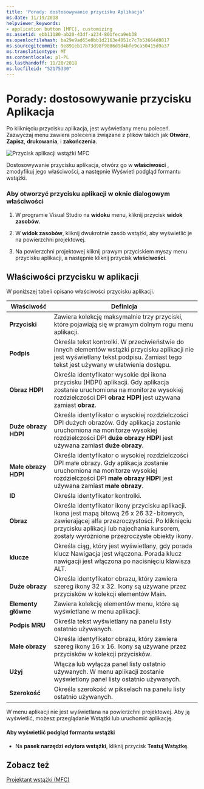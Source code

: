 ```yaml
---
title: 'Porady: dostosowywanie przycisku Aplikacja'
ms.date: 11/19/2018
helpviewer_keywords:
- application button [MFC], customizing
ms.assetid: ebb11180-ab20-43df-a234-801feca9eb38
ms.openlocfilehash: ba29e9ad65e0bb1d2163e4051c7c7b53664d8817
ms.sourcegitcommit: 9e891eb17b73d98f9086d9d4bfe9ca50415d9a37
ms.translationtype: MT
ms.contentlocale: pl-PL
ms.lasthandoff: 11/20/2018
ms.locfileid: "52175330"
---
```

# <a name="how-to-customize-the-application-button"></a>Porady: dostosowywanie przycisku Aplikacja

Po kliknięciu przycisku aplikacja, jest wyświetlany menu poleceń. Zazwyczaj menu zawiera polecenia związane z plików takich jak **Otwórz**, **Zapisz**, **drukowania**, i **zakończenia**.

![Przycisk aplikacji wstążki MFC](../mfc/media/application_button.png "przycisku aplikacja wstążki MFC")

Dostosowywanie przycisku aplikacja, otwórz go w **właściwości** , zmodyfikuj jego właściwości, a następnie Wyświetl podgląd formantu wstążki.

### <a name="to-open-the-application-button-in-the-properties-window"></a>Aby otworzyć przycisku aplikacji w oknie dialogowym właściwości

1. W programie Visual Studio na **widoku** menu, kliknij przycisk **widok zasobów**.

1. W **widok zasobów**, kliknij dwukrotnie zasób wstążki, aby wyświetlić je na powierzchni projektowej.

1. Na powierzchni projektowej kliknij prawym przyciskiem myszy menu przycisku aplikacji, a następnie kliknij przycisk **właściwości**.

## <a name="application-button-properties"></a>Właściwości przycisku w aplikacji

W poniższej tabeli opisano właściwości przycisku aplikacji.

|Właściwość|Definicja|
|--------------|----------------|
|**Przyciski**|Zawiera kolekcję maksymalnie trzy przyciski, które pojawiają się w prawym dolnym rogu menu aplikacji.|
|**Podpis**|Określa tekst kontrolki. W przeciwieństwie do innych elementów wstążki przycisku aplikacji nie jest wyświetlany tekst podpisu. Zamiast tego tekst jest używany w ułatwienia dostępu.|
|**Obraz HDPI**|Określa identyfikator wysokie dpi ikona przycisku (HDPI) aplikacji. Gdy aplikacja zostanie uruchomiona na monitorze wysokiej rozdzielczości DPI **obraz HDPI** jest używana zamiast **obraz**.|
|**Duże obrazy HDPI**|Określa identyfikator o wysokiej rozdzielczości DPI dużych obrazów. Gdy aplikacja zostanie uruchomiona na monitorze wysokiej rozdzielczości DPI **duże obrazy HDPI** jest używana zamiast **duże obrazy**.|
|**Małe obrazy HDPI**|Określa identyfikator o wysokiej rozdzielczości DPI małe obrazy. Gdy aplikacja zostanie uruchomiona na monitorze wysokiej rozdzielczości DPI **małe obrazy HDPI** jest używana zamiast **małe obrazy**.|
|**ID**|Określa identyfikator kontrolki.|
|**Obraz**|Określa identyfikator ikony przycisku aplikacji. Ikona jest mapą bitową 26 x 26 32-bitowych, zawierającej alfa przezroczystości. Po kliknięciu przycisku aplikacji lub najechania kursorem, zostały wyróżnione przezroczyste obiekty ikony.|
|**klucze**|Określa ciąg, który jest wyświetlany, gdy porada klucz Nawigacja jest włączona. Porada klucz nawigacji jest włączona po naciśnięciu klawisza ALT.|
|**Duże obrazy**|Określa identyfikator obrazu, który zawiera szereg ikony 32 x 32. Ikony są używane przez przycisków w kolekcji elementów Main.|
|**Elementy główne**|Zawiera kolekcję elementów menu, które są wyświetlane w menu aplikacji.|
|**Podpis MRU**|Określa tekst wyświetlany na panelu listy ostatnio używanych.|
|**Małe obrazy**|Określa identyfikator obrazu, który zawiera szereg ikony 16 x 16. Ikony są używane przez przycisków w kolekcji przycisków.|
|**Użyj**|Włącza lub wyłącza panel listy ostatnio używanych. W menu aplikacji zostanie wyświetlony panel listy ostatnio używanych.|
|**Szerokość**|Określa szerokość w pikselach na panelu listy ostatnio używanych.|

W menu aplikacji nie jest wyświetlana na powierzchni projektowej. Aby ją wyświetlić, możesz przeglądanie Wstążki lub uruchomić aplikację.

#### <a name="to-preview-the-ribbon-control"></a>Aby wyświetlić podgląd formantu wstążki

- Na **pasek narzędzi edytora wstążki**, kliknij przycisk **Testuj Wstążkę**.

## <a name="see-also"></a>Zobacz też

[Projektant wstążki (MFC)](../mfc/ribbon-designer-mfc.md)
